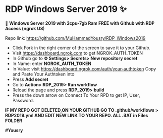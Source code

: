 # RDP Windows Server 2019 ✨
🔰 **Windows Server 2019 with 2cpu-7gb Ram FREE with Github with RDP Access (ngrok US)**

Repo link: https://github.com/MuHammadYousry/RDP_Windows2019

+ Click Fork in the right corner of the screen to save it to your Github.
+ Visit https://dashboard.ngrok.com to get NGROK_AUTH_TOKEN
+ In Github go to **⚙ Settings> Secrets> New repository secret**
+ In Name: enter **NGROK_AUTH_TOKEN**
+ In Value: visit https://dashboard.ngrok.com/auth/your-authtoken Copy and Paste Your Authtoken into
+ Press **Add secret**
+ Go to **Action> RDP_2019> Run workflow**
+ Reload the page and press **RDP_2019> build**
+ Press the down arrow on Connect To Your RPD to get IP, User, Password.

**IF MY REPO GOT DELETED,ON YOUR GITHUB GO TO .github/workflows > RDP2019.yml AND EDIT NEW LINK TO YOUR REPO. ALL .BAT in Files FOLDER**

**#Yousry**
